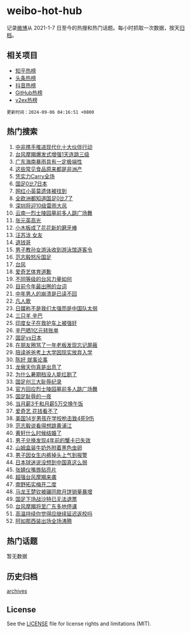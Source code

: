 # weibo-hot-hub

记录[微博](https://www.weibo.com)从 2021-1-7 日至今的热搜和热门话题。每小时抓取一次数据，按天[归档](archives)。

## 相关项目

- [知乎热榜](https://github.com/lonnyzhang423/zhihu-hot-hub)
- [头条热榜](https://github.com/lonnyzhang423/toutiao-hot-hub)
- [抖音热榜](https://github.com/lonnyzhang423/douyin-hot-hub)
- [GitHub热榜](https://github.com/lonnyzhang423/github-hot-hub)
- [v2ex热榜](https://github.com/lonnyzhang423/v2ex-hot-hub)


`更新时间：2024-09-06 04:16:51 +0800`

## 热门搜索

1. [中非携手推进现代化十大伙伴行动](https://m.weibo.cn/search?containerid=100103type%3D1%26t%3D10%26q%3D%23%E4%B8%AD%E9%9D%9E%E6%90%BA%E6%89%8B%E6%8E%A8%E8%BF%9B%E7%8E%B0%E4%BB%A3%E5%8C%96%E5%8D%81%E5%A4%A7%E4%BC%99%E4%BC%B4%E8%A1%8C%E5%8A%A8%23&stream_entry_id=51&isnewpage=1&extparam=seat%3D1%26stream_entry_id%3D51%26c_type%3D51%26pos%3D0%26cate%3D10103%26dgr%3D0%26q%3D%2523%25E4%25B8%25AD%25E9%259D%259E%25E6%2590%25BA%25E6%2589%258B%25E6%258E%25A8%25E8%25BF%259B%25E7%258E%25B0%25E4%25BB%25A3%25E5%258C%2596%25E5%258D%2581%25E5%25A4%25A7%25E4%25BC%2599%25E4%25BC%25B4%25E8%25A1%258C%25E5%258A%25A8%2523%26filter_type%3Drealtimehot%26display_time%3D1725567410%26pre_seqid%3D17255674108790054926)
1. [台风摩羯爆发式增强1天连跳三级](https://m.weibo.cn/search?containerid=100103type%3D1%26t%3D10%26q%3D%23%E5%8F%B0%E9%A3%8E%E6%91%A9%E7%BE%AF%E7%88%86%E5%8F%91%E5%BC%8F%E5%A2%9E%E5%BC%BA1%E5%A4%A9%E8%BF%9E%E8%B7%B3%E4%B8%89%E7%BA%A7%23&stream_entry_id=31&isnewpage=1&extparam=seat%3D1%26band_rank%3D1%26q%3D%2523%25E5%258F%25B0%25E9%25A3%258E%25E6%2591%25A9%25E7%25BE%25AF%25E7%2588%2586%25E5%258F%2591%25E5%25BC%258F%25E5%25A2%259E%25E5%25BC%25BA1%25E5%25A4%25A9%25E8%25BF%259E%25E8%25B7%25B3%25E4%25B8%2589%25E7%25BA%25A7%2523%26dgr%3D0%26filter_type%3Drealtimehot%26c_type%3D31%26pos%3D0%26flag%3D0%26lcate%3D5001%26stream_entry_id%3D31%26cate%3D5001%26realpos%3D1%26display_time%3D1725567410%26pre_seqid%3D17255674108790054926)
1. [广东海南暴雨具有一定极端性](https://m.weibo.cn/search?containerid=100103type%3D1%26t%3D10%26q%3D%23%E5%B9%BF%E4%B8%9C%E6%B5%B7%E5%8D%97%E6%9A%B4%E9%9B%A8%E5%85%B7%E6%9C%89%E4%B8%80%E5%AE%9A%E6%9E%81%E7%AB%AF%E6%80%A7%23&stream_entry_id=31&isnewpage=1&extparam=seat%3D1%26band_rank%3D2%26q%3D%2523%25E5%25B9%25BF%25E4%25B8%259C%25E6%25B5%25B7%25E5%258D%2597%25E6%259A%25B4%25E9%259B%25A8%25E5%2585%25B7%25E6%259C%2589%25E4%25B8%2580%25E5%25AE%259A%25E6%259E%2581%25E7%25AB%25AF%25E6%2580%25A7%2523%26dgr%3D0%26filter_type%3Drealtimehot%26c_type%3D31%26pos%3D1%26flag%3D0%26lcate%3D5001%26stream_entry_id%3D31%26cate%3D5001%26realpos%3D2%26display_time%3D1725567410%26pre_seqid%3D17255674108790054926)
1. [这些常见食品原来都是非洲产](https://m.weibo.cn/search?containerid=100103type%3D1%26t%3D10%26q%3D%23%E8%BF%99%E4%BA%9B%E5%B8%B8%E8%A7%81%E9%A3%9F%E5%93%81%E5%8E%9F%E6%9D%A5%E9%83%BD%E6%98%AF%E9%9D%9E%E6%B4%B2%E4%BA%A7%23&stream_entry_id=31&isnewpage=1&extparam=seat%3D1%26band_rank%3D3%26q%3D%2523%25E8%25BF%2599%25E4%25BA%259B%25E5%25B8%25B8%25E8%25A7%2581%25E9%25A3%259F%25E5%2593%2581%25E5%258E%259F%25E6%259D%25A5%25E9%2583%25BD%25E6%2598%25AF%25E9%259D%259E%25E6%25B4%25B2%25E4%25BA%25A7%2523%26dgr%3D0%26filter_type%3Drealtimehot%26c_type%3D31%26pos%3D2%26flag%3D0%26lcate%3D5001%26stream_entry_id%3D31%26cate%3D5001%26realpos%3D3%26display_time%3D1725567410%26pre_seqid%3D17255674108790054926)
1. [凭实力Carry全场](https://m.weibo.cn/search?containerid=100103type%3D1%26t%3D10%26q%3D%23%E5%87%AD%E5%AE%9E%E5%8A%9BCarry%E5%85%A8%E5%9C%BA%23&stream_entry_id=31&isnewpage=1&extparam=seat%3D1%26band_rank%3D4%26q%3D%2523%25E5%2587%25AD%25E5%25AE%259E%25E5%258A%259BCarry%25E5%2585%25A8%25E5%259C%25BA%2523%26is_ad_pos%3D1%26adid%3D253188%26filter_type%3Drealtimehot%26c_type%3D31%26pos%3D3%26stream_entry_id%3D31%26topic_ad%3D1%26lcate%3D5001%26cate%3D5001%26dgr%3D0%26display_time%3D1725567410%26pre_seqid%3D17255674108790054926)
1. [国足0比7日本](https://m.weibo.cn/search?containerid=100103type%3D1%26t%3D10%26q%3D%23%E5%9B%BD%E8%B6%B30%E6%AF%947%E6%97%A5%E6%9C%AC%23&stream_entry_id=31&isnewpage=1&extparam=seat%3D1%26band_rank%3D4%26q%3D%2523%25E5%259B%25BD%25E8%25B6%25B30%25E6%25AF%25947%25E6%2597%25A5%25E6%259C%25AC%2523%26dgr%3D0%26filter_type%3Drealtimehot%26c_type%3D31%26pos%3D4%26flag%3D16%26lcate%3D5001%26stream_entry_id%3D31%26cate%3D5001%26realpos%3D4%26display_time%3D1725567410%26pre_seqid%3D17255674108790054926)
1. [网红小英莫遗体被找到](https://m.weibo.cn/search?containerid=100103type%3D1%26t%3D10%26q%3D%23%E7%BD%91%E7%BA%A2%E5%B0%8F%E8%8B%B1%E8%8E%AB%E9%81%97%E4%BD%93%E8%A2%AB%E6%89%BE%E5%88%B0%23&stream_entry_id=31&isnewpage=1&extparam=seat%3D1%26band_rank%3D5%26q%3D%2523%25E7%25BD%2591%25E7%25BA%25A2%25E5%25B0%258F%25E8%258B%25B1%25E8%258E%25AB%25E9%2581%2597%25E4%25BD%2593%25E8%25A2%25AB%25E6%2589%25BE%25E5%2588%25B0%2523%26dgr%3D0%26filter_type%3Drealtimehot%26c_type%3D31%26pos%3D5%26flag%3D2%26lcate%3D5001%26stream_entry_id%3D31%26cate%3D5001%26realpos%3D5%26display_time%3D1725567410%26pre_seqid%3D17255674108790054926)
1. [全欧洲都知道国足0比7了](https://m.weibo.cn/search?containerid=100103type%3D1%26t%3D10%26q%3D%23%E5%85%A8%E6%AC%A7%E6%B4%B2%E9%83%BD%E7%9F%A5%E9%81%93%E5%9B%BD%E8%B6%B30%E6%AF%947%E4%BA%86%23&stream_entry_id=31&isnewpage=1&extparam=seat%3D1%26band_rank%3D6%26q%3D%2523%25E5%2585%25A8%25E6%25AC%25A7%25E6%25B4%25B2%25E9%2583%25BD%25E7%259F%25A5%25E9%2581%2593%25E5%259B%25BD%25E8%25B6%25B30%25E6%25AF%25947%25E4%25BA%2586%2523%26dgr%3D0%26filter_type%3Drealtimehot%26c_type%3D31%26pos%3D6%26flag%3D2%26lcate%3D5001%26stream_entry_id%3D31%26cate%3D5001%26realpos%3D6%26display_time%3D1725567410%26pre_seqid%3D17255674108790054926)
1. [深圳将迎10级雷雨大风](https://m.weibo.cn/search?containerid=100103type%3D1%26t%3D10%26q%3D%23%E6%B7%B1%E5%9C%B3%E5%B0%86%E8%BF%8E10%E7%BA%A7%E9%9B%B7%E9%9B%A8%E5%A4%A7%E9%A3%8E%23&stream_entry_id=31&isnewpage=1&extparam=seat%3D1%26band_rank%3D7%26q%3D%2523%25E6%25B7%25B1%25E5%259C%25B3%25E5%25B0%2586%25E8%25BF%258E10%25E7%25BA%25A7%25E9%259B%25B7%25E9%259B%25A8%25E5%25A4%25A7%25E9%25A3%258E%2523%26dgr%3D0%26filter_type%3Drealtimehot%26c_type%3D31%26pos%3D7%26flag%3D0%26lcate%3D5001%26stream_entry_id%3D31%26cate%3D5001%26realpos%3D7%26display_time%3D1725567410%26pre_seqid%3D17255674108790054926)
1. [云南一烈士陵园墓前多人跳广场舞](https://m.weibo.cn/search?containerid=100103type%3D1%26t%3D10%26q%3D%23%E4%BA%91%E5%8D%97%E4%B8%80%E7%83%88%E5%A3%AB%E9%99%B5%E5%9B%AD%E5%A2%93%E5%89%8D%E5%A4%9A%E4%BA%BA%E8%B7%B3%E5%B9%BF%E5%9C%BA%E8%88%9E%23&stream_entry_id=31&isnewpage=1&extparam=seat%3D1%26band_rank%3D8%26q%3D%2523%25E4%25BA%2591%25E5%258D%2597%25E4%25B8%2580%25E7%2583%2588%25E5%25A3%25AB%25E9%2599%25B5%25E5%259B%25AD%25E5%25A2%2593%25E5%2589%258D%25E5%25A4%259A%25E4%25BA%25BA%25E8%25B7%25B3%25E5%25B9%25BF%25E5%259C%25BA%25E8%2588%259E%2523%26dgr%3D0%26filter_type%3Drealtimehot%26c_type%3D31%26pos%3D8%26flag%3D0%26lcate%3D5001%26stream_entry_id%3D31%26cate%3D5001%26realpos%3D8%26display_time%3D1725567410%26pre_seqid%3D17255674108790054926)
1. [张元英高光](https://m.weibo.cn/search?containerid=100103type%3D1%26t%3D10%26q%3D%23%E5%BC%A0%E5%85%83%E8%8B%B1%E9%AB%98%E5%85%89%23&stream_entry_id=31&isnewpage=1&extparam=seat%3D1%26band_rank%3D9%26q%3D%2523%25E5%25BC%25A0%25E5%2585%2583%25E8%258B%25B1%25E9%25AB%2598%25E5%2585%2589%2523%26dgr%3D0%26filter_type%3Drealtimehot%26c_type%3D31%26pos%3D9%26flag%3D0%26lcate%3D5001%26stream_entry_id%3D31%26cate%3D5001%26realpos%3D9%26display_time%3D1725567410%26pre_seqid%3D17255674108790054926)
1. [小木板成了花花新的磨牙棒](https://m.weibo.cn/search?containerid=100103type%3D1%26t%3D10%26q%3D%23%E5%B0%8F%E6%9C%A8%E6%9D%BF%E6%88%90%E4%BA%86%E8%8A%B1%E8%8A%B1%E6%96%B0%E7%9A%84%E7%A3%A8%E7%89%99%E6%A3%92%23&stream_entry_id=31&isnewpage=1&extparam=seat%3D1%26band_rank%3D10%26q%3D%2523%25E5%25B0%258F%25E6%259C%25A8%25E6%259D%25BF%25E6%2588%2590%25E4%25BA%2586%25E8%258A%25B1%25E8%258A%25B1%25E6%2596%25B0%25E7%259A%2584%25E7%25A3%25A8%25E7%2589%2599%25E6%25A3%2592%2523%26dgr%3D0%26filter_type%3Drealtimehot%26c_type%3D31%26pos%3D10%26flag%3D32768%26lcate%3D5001%26stream_entry_id%3D31%26cate%3D5001%26realpos%3D10%26display_time%3D1725567410%26pre_seqid%3D17255674108790054926)
1. [汪苏泷 女友](https://m.weibo.cn/search?containerid=100103type%3D1%26t%3D10%26q%3D%E6%B1%AA%E8%8B%8F%E6%B3%B7+%E5%A5%B3%E5%8F%8B&stream_entry_id=31&isnewpage=1&extparam=seat%3D1%26band_rank%3D11%26q%3D%25E6%25B1%25AA%25E8%258B%258F%25E6%25B3%25B7%2520%25E5%25A5%25B3%25E5%258F%258B%26dgr%3D0%26filter_type%3Drealtimehot%26c_type%3D31%26pos%3D11%26flag%3D2%26lcate%3D5001%26stream_entry_id%3D31%26cate%3D5001%26realpos%3D11%26display_time%3D1725567410%26pre_seqid%3D17255674108790054926)
1. [退钱哥](https://m.weibo.cn/search?containerid=100103type%3D1%26t%3D10%26q%3D%E9%80%80%E9%92%B1%E5%93%A5&stream_entry_id=31&isnewpage=1&extparam=seat%3D1%26band_rank%3D12%26q%3D%25E9%2580%2580%25E9%2592%25B1%25E5%2593%25A5%26dgr%3D0%26filter_type%3Drealtimehot%26c_type%3D31%26pos%3D12%26flag%3D2%26lcate%3D5001%26stream_entry_id%3D31%26cate%3D5001%26realpos%3D12%26display_time%3D1725567410%26pre_seqid%3D17255674108790054926)
1. [男子教孙女游泳收到游泳馆逐客令](https://m.weibo.cn/search?containerid=100103type%3D1%26t%3D10%26q%3D%23%E7%94%B7%E5%AD%90%E6%95%99%E5%AD%99%E5%A5%B3%E6%B8%B8%E6%B3%B3%E6%94%B6%E5%88%B0%E6%B8%B8%E6%B3%B3%E9%A6%86%E9%80%90%E5%AE%A2%E4%BB%A4%23&stream_entry_id=31&isnewpage=1&extparam=seat%3D1%26band_rank%3D13%26q%3D%2523%25E7%2594%25B7%25E5%25AD%2590%25E6%2595%2599%25E5%25AD%2599%25E5%25A5%25B3%25E6%25B8%25B8%25E6%25B3%25B3%25E6%2594%25B6%25E5%2588%25B0%25E6%25B8%25B8%25E6%25B3%25B3%25E9%25A6%2586%25E9%2580%2590%25E5%25AE%25A2%25E4%25BB%25A4%2523%26dgr%3D0%26filter_type%3Drealtimehot%26c_type%3D31%26pos%3D13%26flag%3D0%26lcate%3D5001%26stream_entry_id%3D31%26cate%3D5001%26realpos%3D13%26display_time%3D1725567410%26pre_seqid%3D17255674108790054926)
1. [范志毅怒斥国足](https://m.weibo.cn/search?containerid=100103type%3D1%26t%3D10%26q%3D%23%E8%8C%83%E5%BF%97%E6%AF%85%E6%80%92%E6%96%A5%E5%9B%BD%E8%B6%B3%23&stream_entry_id=31&isnewpage=1&extparam=seat%3D1%26band_rank%3D14%26q%3D%2523%25E8%258C%2583%25E5%25BF%2597%25E6%25AF%2585%25E6%2580%2592%25E6%2596%25A5%25E5%259B%25BD%25E8%25B6%25B3%2523%26dgr%3D0%26filter_type%3Drealtimehot%26c_type%3D31%26pos%3D14%26flag%3D2%26lcate%3D5001%26stream_entry_id%3D31%26cate%3D5001%26realpos%3D14%26display_time%3D1725567410%26pre_seqid%3D17255674108790054926)
1. [台风](https://m.weibo.cn/search?containerid=100103type%3D1%26t%3D10%26q%3D%E5%8F%B0%E9%A3%8E&stream_entry_id=31&isnewpage=1&extparam=seat%3D1%26band_rank%3D15%26q%3D%25E5%258F%25B0%25E9%25A3%258E%26dgr%3D0%26filter_type%3Drealtimehot%26c_type%3D31%26pos%3D15%26flag%3D0%26lcate%3D5001%26stream_entry_id%3D31%26cate%3D5001%26realpos%3D15%26display_time%3D1725567410%26pre_seqid%3D17255674108790054926)
1. [爱奇艺体育道歉](https://m.weibo.cn/search?containerid=100103type%3D1%26t%3D10%26q%3D%23%E7%88%B1%E5%A5%87%E8%89%BA%E4%BD%93%E8%82%B2%E9%81%93%E6%AD%89%23&stream_entry_id=31&isnewpage=1&extparam=seat%3D1%26band_rank%3D16%26q%3D%2523%25E7%2588%25B1%25E5%25A5%2587%25E8%2589%25BA%25E4%25BD%2593%25E8%2582%25B2%25E9%2581%2593%25E6%25AD%2589%2523%26dgr%3D0%26filter_type%3Drealtimehot%26c_type%3D31%26pos%3D16%26flag%3D2%26lcate%3D5001%26stream_entry_id%3D31%26cate%3D5001%26realpos%3D16%26display_time%3D1725567410%26pre_seqid%3D17255674108790054926)
1. [不同等级的台风力量如何](https://m.weibo.cn/search?containerid=100103type%3D1%26t%3D10%26q%3D%23%E4%B8%8D%E5%90%8C%E7%AD%89%E7%BA%A7%E7%9A%84%E5%8F%B0%E9%A3%8E%E5%8A%9B%E9%87%8F%E5%A6%82%E4%BD%95%23&stream_entry_id=31&isnewpage=1&extparam=seat%3D1%26band_rank%3D17%26q%3D%2523%25E4%25B8%258D%25E5%2590%258C%25E7%25AD%2589%25E7%25BA%25A7%25E7%259A%2584%25E5%258F%25B0%25E9%25A3%258E%25E5%258A%259B%25E9%2587%258F%25E5%25A6%2582%25E4%25BD%2595%2523%26dgr%3D0%26filter_type%3Drealtimehot%26c_type%3D31%26pos%3D17%26flag%3D0%26lcate%3D5001%26stream_entry_id%3D31%26cate%3D5001%26realpos%3D17%26display_time%3D1725567410%26pre_seqid%3D17255674108790054926)
1. [目前今年最出圈的台词](https://m.weibo.cn/search?containerid=100103type%3D1%26t%3D10%26q%3D%E7%9B%AE%E5%89%8D%E4%BB%8A%E5%B9%B4%E6%9C%80%E5%87%BA%E5%9C%88%E7%9A%84%E5%8F%B0%E8%AF%8D&stream_entry_id=31&isnewpage=1&extparam=seat%3D1%26band_rank%3D18%26q%3D%25E7%259B%25AE%25E5%2589%258D%25E4%25BB%258A%25E5%25B9%25B4%25E6%259C%2580%25E5%2587%25BA%25E5%259C%2588%25E7%259A%2584%25E5%258F%25B0%25E8%25AF%258D%26dgr%3D0%26filter_type%3Drealtimehot%26c_type%3D31%26pos%3D18%26flag%3D0%26lcate%3D5001%26stream_entry_id%3D31%26cate%3D5001%26realpos%3D18%26display_time%3D1725567410%26pre_seqid%3D17255674108790054926)
1. [中年男人的崩溃是已读不回](https://m.weibo.cn/search?containerid=100103type%3D1%26t%3D10%26q%3D%E4%B8%AD%E5%B9%B4%E7%94%B7%E4%BA%BA%E7%9A%84%E5%B4%A9%E6%BA%83%E6%98%AF%E5%B7%B2%E8%AF%BB%E4%B8%8D%E5%9B%9E&stream_entry_id=31&isnewpage=1&extparam=seat%3D1%26band_rank%3D19%26q%3D%25E4%25B8%25AD%25E5%25B9%25B4%25E7%2594%25B7%25E4%25BA%25BA%25E7%259A%2584%25E5%25B4%25A9%25E6%25BA%2583%25E6%2598%25AF%25E5%25B7%25B2%25E8%25AF%25BB%25E4%25B8%258D%25E5%259B%259E%26dgr%3D0%26filter_type%3Drealtimehot%26c_type%3D31%26pos%3D19%26flag%3D0%26lcate%3D5001%26stream_entry_id%3D31%26cate%3D5001%26realpos%3D19%26display_time%3D1725567410%26pre_seqid%3D17255674108790054926)
1. [凡人歌](https://m.weibo.cn/search?containerid=100103type%3D1%26t%3D10%26q%3D%E5%87%A1%E4%BA%BA%E6%AD%8C&stream_entry_id=31&isnewpage=1&extparam=seat%3D1%26band_rank%3D20%26q%3D%25E5%2587%25A1%25E4%25BA%25BA%25E6%25AD%258C%26dgr%3D0%26filter_type%3Drealtimehot%26c_type%3D31%26pos%3D20%26flag%3D0%26lcate%3D5001%26stream_entry_id%3D31%26cate%3D5001%26realpos%3D20%26display_time%3D1725567410%26pre_seqid%3D17255674108790054926)
1. [日媒称不是我们太强而是中国队太弱](https://m.weibo.cn/search?containerid=100103type%3D1%26t%3D10%26q%3D%23%E6%97%A5%E5%AA%92%E7%A7%B0%E4%B8%8D%E6%98%AF%E6%88%91%E4%BB%AC%E5%A4%AA%E5%BC%BA%E8%80%8C%E6%98%AF%E4%B8%AD%E5%9B%BD%E9%98%9F%E5%A4%AA%E5%BC%B1%23&stream_entry_id=31&isnewpage=1&extparam=seat%3D1%26band_rank%3D21%26q%3D%2523%25E6%2597%25A5%25E5%25AA%2592%25E7%25A7%25B0%25E4%25B8%258D%25E6%2598%25AF%25E6%2588%2591%25E4%25BB%25AC%25E5%25A4%25AA%25E5%25BC%25BA%25E8%2580%258C%25E6%2598%25AF%25E4%25B8%25AD%25E5%259B%25BD%25E9%2598%259F%25E5%25A4%25AA%25E5%25BC%25B1%2523%26dgr%3D0%26filter_type%3Drealtimehot%26c_type%3D31%26pos%3D21%26flag%3D2%26lcate%3D5001%26stream_entry_id%3D31%26cate%3D5001%26realpos%3D21%26display_time%3D1725567410%26pre_seqid%3D17255674108790054926)
1. [三只羊 辛巴](https://m.weibo.cn/search?containerid=100103type%3D1%26t%3D10%26q%3D%E4%B8%89%E5%8F%AA%E7%BE%8A+%E8%BE%9B%E5%B7%B4&stream_entry_id=31&isnewpage=1&extparam=seat%3D1%26band_rank%3D22%26q%3D%25E4%25B8%2589%25E5%258F%25AA%25E7%25BE%258A%2520%25E8%25BE%259B%25E5%25B7%25B4%26dgr%3D0%26filter_type%3Drealtimehot%26c_type%3D31%26pos%3D22%26flag%3D2%26lcate%3D5001%26stream_entry_id%3D31%26cate%3D5001%26realpos%3D22%26display_time%3D1725567410%26pre_seqid%3D17255674108790054926)
1. [印度女子在救护车上被强奸](https://m.weibo.cn/search?containerid=100103type%3D1%26t%3D10%26q%3D%23%E5%8D%B0%E5%BA%A6%E5%A5%B3%E5%AD%90%E5%9C%A8%E6%95%91%E6%8A%A4%E8%BD%A6%E4%B8%8A%E8%A2%AB%E5%BC%BA%E5%A5%B8%23&stream_entry_id=31&isnewpage=1&extparam=seat%3D1%26band_rank%3D23%26q%3D%2523%25E5%258D%25B0%25E5%25BA%25A6%25E5%25A5%25B3%25E5%25AD%2590%25E5%259C%25A8%25E6%2595%2591%25E6%258A%25A4%25E8%25BD%25A6%25E4%25B8%258A%25E8%25A2%25AB%25E5%25BC%25BA%25E5%25A5%25B8%2523%26dgr%3D0%26filter_type%3Drealtimehot%26c_type%3D31%26pos%3D23%26flag%3D0%26lcate%3D5001%26stream_entry_id%3D31%26cate%3D5001%26realpos%3D23%26display_time%3D1725567410%26pre_seqid%3D17255674108790054926)
1. [辛巴晒1亿元转账单](https://m.weibo.cn/search?containerid=100103type%3D1%26t%3D10%26q%3D%23%E8%BE%9B%E5%B7%B4%E6%99%921%E4%BA%BF%E5%85%83%E8%BD%AC%E8%B4%A6%E5%8D%95%23&stream_entry_id=31&isnewpage=1&extparam=seat%3D1%26band_rank%3D24%26q%3D%2523%25E8%25BE%259B%25E5%25B7%25B4%25E6%2599%25921%25E4%25BA%25BF%25E5%2585%2583%25E8%25BD%25AC%25E8%25B4%25A6%25E5%258D%2595%2523%26dgr%3D0%26filter_type%3Drealtimehot%26c_type%3D31%26pos%3D24%26flag%3D2%26lcate%3D5001%26stream_entry_id%3D31%26cate%3D5001%26realpos%3D24%26display_time%3D1725567410%26pre_seqid%3D17255674108790054926)
1. [国足vs日本](https://m.weibo.cn/search?containerid=100103type%3D1%26t%3D10%26q%3D%23%E5%9B%BD%E8%B6%B3vs%E6%97%A5%E6%9C%AC%23&stream_entry_id=31&isnewpage=1&extparam=seat%3D1%26band_rank%3D25%26q%3D%2523%25E5%259B%25BD%25E8%25B6%25B3vs%25E6%2597%25A5%25E6%259C%25AC%2523%26dgr%3D0%26filter_type%3Drealtimehot%26c_type%3D31%26pos%3D25%26flag%3D0%26lcate%3D5001%26stream_entry_id%3D31%26cate%3D5001%26realpos%3D25%26display_time%3D1725567410%26pre_seqid%3D17255674108790054926)
1. [在朋友圈骂了一年老板发现忘记屏蔽](https://m.weibo.cn/search?containerid=100103type%3D1%26t%3D10%26q%3D%E5%9C%A8%E6%9C%8B%E5%8F%8B%E5%9C%88%E9%AA%82%E4%BA%86%E4%B8%80%E5%B9%B4%E8%80%81%E6%9D%BF%E5%8F%91%E7%8E%B0%E5%BF%98%E8%AE%B0%E5%B1%8F%E8%94%BD&stream_entry_id=31&isnewpage=1&extparam=seat%3D1%26band_rank%3D26%26q%3D%25E5%259C%25A8%25E6%259C%258B%25E5%258F%258B%25E5%259C%2588%25E9%25AA%2582%25E4%25BA%2586%25E4%25B8%2580%25E5%25B9%25B4%25E8%2580%2581%25E6%259D%25BF%25E5%258F%2591%25E7%258E%25B0%25E5%25BF%2598%25E8%25AE%25B0%25E5%25B1%258F%25E8%2594%25BD%26dgr%3D0%26filter_type%3Drealtimehot%26c_type%3D31%26pos%3D26%26flag%3D0%26lcate%3D5001%26stream_entry_id%3D31%26cate%3D5001%26realpos%3D26%26display_time%3D1725567410%26pre_seqid%3D17255674108790054926)
1. [陪读爸爸考上大学因现实放弃入学](https://m.weibo.cn/search?containerid=100103type%3D1%26t%3D10%26q%3D%23%E9%99%AA%E8%AF%BB%E7%88%B8%E7%88%B8%E8%80%83%E4%B8%8A%E5%A4%A7%E5%AD%A6%E5%9B%A0%E7%8E%B0%E5%AE%9E%E6%94%BE%E5%BC%83%E5%85%A5%E5%AD%A6%23&stream_entry_id=31&isnewpage=1&extparam=seat%3D1%26band_rank%3D27%26q%3D%2523%25E9%2599%25AA%25E8%25AF%25BB%25E7%2588%25B8%25E7%2588%25B8%25E8%2580%2583%25E4%25B8%258A%25E5%25A4%25A7%25E5%25AD%25A6%25E5%259B%25A0%25E7%258E%25B0%25E5%25AE%259E%25E6%2594%25BE%25E5%25BC%2583%25E5%2585%25A5%25E5%25AD%25A6%2523%26dgr%3D0%26filter_type%3Drealtimehot%26c_type%3D31%26pos%3D27%26flag%3D32768%26lcate%3D5001%26stream_entry_id%3D31%26cate%3D5001%26realpos%3D27%26display_time%3D1725567410%26pre_seqid%3D17255674108790054926)
1. [陈好 就事论事](https://m.weibo.cn/search?containerid=100103type%3D1%26t%3D10%26q%3D%E9%99%88%E5%A5%BD+%E5%B0%B1%E4%BA%8B%E8%AE%BA%E4%BA%8B&stream_entry_id=31&isnewpage=1&extparam=seat%3D1%26band_rank%3D28%26q%3D%25E9%2599%2588%25E5%25A5%25BD%2520%25E5%25B0%25B1%25E4%25BA%258B%25E8%25AE%25BA%25E4%25BA%258B%26dgr%3D0%26filter_type%3Drealtimehot%26c_type%3D31%26pos%3D28%26flag%3D0%26lcate%3D5001%26stream_entry_id%3D31%26cate%3D5001%26realpos%3D28%26display_time%3D1725567410%26pre_seqid%3D17255674108790054926)
1. [龙傲天你真是出息了](https://m.weibo.cn/search?containerid=100103type%3D1%26t%3D10%26q%3D%E9%BE%99%E5%82%B2%E5%A4%A9%E4%BD%A0%E7%9C%9F%E6%98%AF%E5%87%BA%E6%81%AF%E4%BA%86&stream_entry_id=31&isnewpage=1&extparam=seat%3D1%26band_rank%3D29%26q%3D%25E9%25BE%2599%25E5%2582%25B2%25E5%25A4%25A9%25E4%25BD%25A0%25E7%259C%259F%25E6%2598%25AF%25E5%2587%25BA%25E6%2581%25AF%25E4%25BA%2586%26dgr%3D0%26filter_type%3Drealtimehot%26c_type%3D31%26pos%3D29%26flag%3D0%26lcate%3D5001%26stream_entry_id%3D31%26cate%3D5001%26realpos%3D29%26display_time%3D1725567410%26pre_seqid%3D17255674108790054926)
1. [为什么暑期档没人能扛剧了](https://m.weibo.cn/search?containerid=100103type%3D1%26t%3D10%26q%3D%23%E4%B8%BA%E4%BB%80%E4%B9%88%E6%9A%91%E6%9C%9F%E6%A1%A3%E6%B2%A1%E4%BA%BA%E8%83%BD%E6%89%9B%E5%89%A7%E4%BA%86%23&stream_entry_id=31&isnewpage=1&extparam=seat%3D1%26band_rank%3D30%26q%3D%2523%25E4%25B8%25BA%25E4%25BB%2580%25E4%25B9%2588%25E6%259A%2591%25E6%259C%259F%25E6%25A1%25A3%25E6%25B2%25A1%25E4%25BA%25BA%25E8%2583%25BD%25E6%2589%259B%25E5%2589%25A7%25E4%25BA%2586%2523%26dgr%3D0%26filter_type%3Drealtimehot%26c_type%3D31%26pos%3D30%26flag%3D0%26lcate%3D5001%26stream_entry_id%3D31%26cate%3D5001%26realpos%3D30%26display_time%3D1725567410%26pre_seqid%3D17255674108790054926)
1. [国足创三大耻辱纪录](https://m.weibo.cn/search?containerid=100103type%3D1%26t%3D10%26q%3D%23%E5%9B%BD%E8%B6%B3%E5%88%9B%E4%B8%89%E5%A4%A7%E8%80%BB%E8%BE%B1%E7%BA%AA%E5%BD%95%23&stream_entry_id=31&isnewpage=1&extparam=seat%3D1%26band_rank%3D31%26q%3D%2523%25E5%259B%25BD%25E8%25B6%25B3%25E5%2588%259B%25E4%25B8%2589%25E5%25A4%25A7%25E8%2580%25BB%25E8%25BE%25B1%25E7%25BA%25AA%25E5%25BD%2595%2523%26dgr%3D0%26filter_type%3Drealtimehot%26c_type%3D31%26pos%3D31%26flag%3D0%26lcate%3D5001%26stream_entry_id%3D31%26cate%3D5001%26realpos%3D31%26display_time%3D1725567410%26pre_seqid%3D17255674108790054926)
1. [官方回应烈士陵园墓前多人跳广场舞](https://m.weibo.cn/search?containerid=100103type%3D1%26t%3D10%26q%3D%23%E5%AE%98%E6%96%B9%E5%9B%9E%E5%BA%94%E7%83%88%E5%A3%AB%E9%99%B5%E5%9B%AD%E5%A2%93%E5%89%8D%E5%A4%9A%E4%BA%BA%E8%B7%B3%E5%B9%BF%E5%9C%BA%E8%88%9E%23&stream_entry_id=31&isnewpage=1&extparam=seat%3D1%26band_rank%3D32%26q%3D%2523%25E5%25AE%2598%25E6%2596%25B9%25E5%259B%259E%25E5%25BA%2594%25E7%2583%2588%25E5%25A3%25AB%25E9%2599%25B5%25E5%259B%25AD%25E5%25A2%2593%25E5%2589%258D%25E5%25A4%259A%25E4%25BA%25BA%25E8%25B7%25B3%25E5%25B9%25BF%25E5%259C%25BA%25E8%2588%259E%2523%26dgr%3D0%26filter_type%3Drealtimehot%26c_type%3D31%26pos%3D32%26flag%3D0%26lcate%3D5001%26stream_entry_id%3D31%26cate%3D5001%26realpos%3D32%26display_time%3D1725567410%26pre_seqid%3D17255674108790054926)
1. [国足耻辱的一夜](https://m.weibo.cn/search?containerid=100103type%3D1%26t%3D10%26q%3D%23%E5%9B%BD%E8%B6%B3%E8%80%BB%E8%BE%B1%E7%9A%84%E4%B8%80%E5%A4%9C%23&stream_entry_id=31&isnewpage=1&extparam=seat%3D1%26band_rank%3D33%26q%3D%2523%25E5%259B%25BD%25E8%25B6%25B3%25E8%2580%25BB%25E8%25BE%25B1%25E7%259A%2584%25E4%25B8%2580%25E5%25A4%259C%2523%26dgr%3D0%26filter_type%3Drealtimehot%26c_type%3D31%26pos%3D33%26flag%3D0%26lcate%3D5001%26stream_entry_id%3D31%26cate%3D5001%26realpos%3D33%26display_time%3D1725567410%26pre_seqid%3D17255674108790054926)
1. [当月薪3千和月薪5万交换午饭](https://m.weibo.cn/search?containerid=100103type%3D1%26t%3D10%26q%3D%E5%BD%93%E6%9C%88%E8%96%AA3%E5%8D%83%E5%92%8C%E6%9C%88%E8%96%AA5%E4%B8%87%E4%BA%A4%E6%8D%A2%E5%8D%88%E9%A5%AD&stream_entry_id=31&isnewpage=1&extparam=seat%3D1%26band_rank%3D34%26q%3D%25E5%25BD%2593%25E6%259C%2588%25E8%2596%25AA3%25E5%258D%2583%25E5%2592%258C%25E6%259C%2588%25E8%2596%25AA5%25E4%25B8%2587%25E4%25BA%25A4%25E6%258D%25A2%25E5%258D%2588%25E9%25A5%25AD%26dgr%3D0%26filter_type%3Drealtimehot%26c_type%3D31%26pos%3D34%26flag%3D0%26lcate%3D5001%26stream_entry_id%3D31%26cate%3D5001%26realpos%3D34%26display_time%3D1725567410%26pre_seqid%3D17255674108790054926)
1. [爱奇艺 花钱看不了](https://m.weibo.cn/search?containerid=100103type%3D1%26t%3D10%26q%3D%E7%88%B1%E5%A5%87%E8%89%BA+%E8%8A%B1%E9%92%B1%E7%9C%8B%E4%B8%8D%E4%BA%86&stream_entry_id=31&isnewpage=1&extparam=seat%3D1%26band_rank%3D35%26q%3D%25E7%2588%25B1%25E5%25A5%2587%25E8%2589%25BA%2520%25E8%258A%25B1%25E9%2592%25B1%25E7%259C%258B%25E4%25B8%258D%25E4%25BA%2586%26dgr%3D0%26filter_type%3Drealtimehot%26c_type%3D31%26pos%3D35%26flag%3D0%26lcate%3D5001%26stream_entry_id%3D31%26cate%3D5001%26realpos%3D35%26display_time%3D1725567410%26pre_seqid%3D17255674108790054926)
1. [美国14岁男孩在学校枪击致4死9伤](https://m.weibo.cn/search?containerid=100103type%3D1%26t%3D10%26q%3D%23%E7%BE%8E%E5%9B%BD14%E5%B2%81%E7%94%B7%E5%AD%A9%E5%9C%A8%E5%AD%A6%E6%A0%A1%E6%9E%AA%E5%87%BB%E8%87%B44%E6%AD%BB9%E4%BC%A4%23&stream_entry_id=31&isnewpage=1&extparam=seat%3D1%26band_rank%3D36%26q%3D%2523%25E7%25BE%258E%25E5%259B%25BD14%25E5%25B2%2581%25E7%2594%25B7%25E5%25AD%25A9%25E5%259C%25A8%25E5%25AD%25A6%25E6%25A0%25A1%25E6%259E%25AA%25E5%2587%25BB%25E8%2587%25B44%25E6%25AD%25BB9%25E4%25BC%25A4%2523%26dgr%3D0%26filter_type%3Drealtimehot%26c_type%3D31%26pos%3D36%26flag%3D0%26lcate%3D5001%26stream_entry_id%3D31%26cate%3D5001%26realpos%3D36%26display_time%3D1725567410%26pre_seqid%3D17255674108790054926)
1. [范志毅说看得想跳黄浦江](https://m.weibo.cn/search?containerid=100103type%3D1%26t%3D10%26q%3D%23%E8%8C%83%E5%BF%97%E6%AF%85%E8%AF%B4%E7%9C%8B%E5%BE%97%E6%83%B3%E8%B7%B3%E9%BB%84%E6%B5%A6%E6%B1%9F%23&stream_entry_id=31&isnewpage=1&extparam=seat%3D1%26band_rank%3D37%26q%3D%2523%25E8%258C%2583%25E5%25BF%2597%25E6%25AF%2585%25E8%25AF%25B4%25E7%259C%258B%25E5%25BE%2597%25E6%2583%25B3%25E8%25B7%25B3%25E9%25BB%2584%25E6%25B5%25A6%25E6%25B1%259F%2523%26dgr%3D0%26filter_type%3Drealtimehot%26c_type%3D31%26pos%3D37%26flag%3D0%26lcate%3D5001%26stream_entry_id%3D31%26cate%3D5001%26realpos%3D37%26display_time%3D1725567410%26pre_seqid%3D17255674108790054926)
1. [黄轩什么时候结婚了](https://m.weibo.cn/search?containerid=100103type%3D1%26t%3D10%26q%3D%E9%BB%84%E8%BD%A9%E4%BB%80%E4%B9%88%E6%97%B6%E5%80%99%E7%BB%93%E5%A9%9A%E4%BA%86&stream_entry_id=31&isnewpage=1&extparam=seat%3D1%26band_rank%3D38%26q%3D%25E9%25BB%2584%25E8%25BD%25A9%25E4%25BB%2580%25E4%25B9%2588%25E6%2597%25B6%25E5%2580%2599%25E7%25BB%2593%25E5%25A9%259A%25E4%25BA%2586%26dgr%3D0%26filter_type%3Drealtimehot%26c_type%3D31%26pos%3D38%26flag%3D0%26lcate%3D5001%26stream_entry_id%3D31%26cate%3D5001%26realpos%3D38%26display_time%3D1725567410%26pre_seqid%3D17255674108790054926)
1. [男子兑换发现4年前的蟹卡已失效](https://m.weibo.cn/search?containerid=100103type%3D1%26t%3D10%26q%3D%23%E7%94%B7%E5%AD%90%E5%85%91%E6%8D%A2%E5%8F%91%E7%8E%B04%E5%B9%B4%E5%89%8D%E7%9A%84%E8%9F%B9%E5%8D%A1%E5%B7%B2%E5%A4%B1%E6%95%88%23&stream_entry_id=31&isnewpage=1&extparam=seat%3D1%26band_rank%3D39%26q%3D%2523%25E7%2594%25B7%25E5%25AD%2590%25E5%2585%2591%25E6%258D%25A2%25E5%258F%2591%25E7%258E%25B04%25E5%25B9%25B4%25E5%2589%258D%25E7%259A%2584%25E8%259F%25B9%25E5%258D%25A1%25E5%25B7%25B2%25E5%25A4%25B1%25E6%2595%2588%2523%26dgr%3D0%26filter_type%3Drealtimehot%26c_type%3D31%26pos%3D39%26flag%3D0%26lcate%3D5001%26stream_entry_id%3D31%26cate%3D5001%26realpos%3D39%26display_time%3D1725567410%26pre_seqid%3D17255674108790054926)
1. [山姆盒装牛奶外附着黑色虫卵](https://m.weibo.cn/search?containerid=100103type%3D1%26t%3D10%26q%3D%23%E5%B1%B1%E5%A7%86%E7%9B%92%E8%A3%85%E7%89%9B%E5%A5%B6%E5%A4%96%E9%99%84%E7%9D%80%E9%BB%91%E8%89%B2%E8%99%AB%E5%8D%B5%23&stream_entry_id=31&isnewpage=1&extparam=seat%3D1%26band_rank%3D40%26q%3D%2523%25E5%25B1%25B1%25E5%25A7%2586%25E7%259B%2592%25E8%25A3%2585%25E7%2589%259B%25E5%25A5%25B6%25E5%25A4%2596%25E9%2599%2584%25E7%259D%2580%25E9%25BB%2591%25E8%2589%25B2%25E8%2599%25AB%25E5%258D%25B5%2523%26dgr%3D0%26filter_type%3Drealtimehot%26c_type%3D31%26pos%3D40%26flag%3D0%26lcate%3D5001%26stream_entry_id%3D31%26cate%3D5001%26realpos%3D40%26display_time%3D1725567410%26pre_seqid%3D17255674108790054926)
1. [男子因女生内裤掉头上气到报警](https://m.weibo.cn/search?containerid=100103type%3D1%26t%3D10%26q%3D%23%E7%94%B7%E5%AD%90%E5%9B%A0%E5%A5%B3%E7%94%9F%E5%86%85%E8%A3%A4%E6%8E%89%E5%A4%B4%E4%B8%8A%E6%B0%94%E5%88%B0%E6%8A%A5%E8%AD%A6%23&stream_entry_id=31&isnewpage=1&extparam=seat%3D1%26band_rank%3D41%26q%3D%2523%25E7%2594%25B7%25E5%25AD%2590%25E5%259B%25A0%25E5%25A5%25B3%25E7%2594%259F%25E5%2586%2585%25E8%25A3%25A4%25E6%258E%2589%25E5%25A4%25B4%25E4%25B8%258A%25E6%25B0%2594%25E5%2588%25B0%25E6%258A%25A5%25E8%25AD%25A6%2523%26dgr%3D0%26filter_type%3Drealtimehot%26c_type%3D31%26pos%3D41%26flag%3D0%26lcate%3D5001%26stream_entry_id%3D31%26cate%3D5001%26realpos%3D41%26display_time%3D1725567410%26pre_seqid%3D17255674108790054926)
1. [日本球迷说没想到中国真这么弱](https://m.weibo.cn/search?containerid=100103type%3D1%26t%3D10%26q%3D%23%E6%97%A5%E6%9C%AC%E7%90%83%E8%BF%B7%E8%AF%B4%E6%B2%A1%E6%83%B3%E5%88%B0%E4%B8%AD%E5%9B%BD%E7%9C%9F%E8%BF%99%E4%B9%88%E5%BC%B1%23&stream_entry_id=31&isnewpage=1&extparam=seat%3D1%26band_rank%3D42%26q%3D%2523%25E6%2597%25A5%25E6%259C%25AC%25E7%2590%2583%25E8%25BF%25B7%25E8%25AF%25B4%25E6%25B2%25A1%25E6%2583%25B3%25E5%2588%25B0%25E4%25B8%25AD%25E5%259B%25BD%25E7%259C%259F%25E8%25BF%2599%25E4%25B9%2588%25E5%25BC%25B1%2523%26dgr%3D0%26filter_type%3Drealtimehot%26c_type%3D31%26pos%3D42%26flag%3D0%26lcate%3D5001%26stream_entry_id%3D31%26cate%3D5001%26realpos%3D42%26display_time%3D1725567410%26pre_seqid%3D17255674108790054926)
1. [张婧仪嘴唇贴亮片](https://m.weibo.cn/search?containerid=100103type%3D1%26t%3D10%26q%3D%23%E5%BC%A0%E5%A9%A7%E4%BB%AA%E5%98%B4%E5%94%87%E8%B4%B4%E4%BA%AE%E7%89%87%23&stream_entry_id=31&isnewpage=1&extparam=seat%3D1%26band_rank%3D43%26q%3D%2523%25E5%25BC%25A0%25E5%25A9%25A7%25E4%25BB%25AA%25E5%2598%25B4%25E5%2594%2587%25E8%25B4%25B4%25E4%25BA%25AE%25E7%2589%2587%2523%26dgr%3D0%26filter_type%3Drealtimehot%26c_type%3D31%26pos%3D43%26flag%3D0%26lcate%3D5001%26stream_entry_id%3D31%26cate%3D5001%26realpos%3D43%26display_time%3D1725567410%26pre_seqid%3D17255674108790054926)
1. [超强台风摩羯来袭](https://m.weibo.cn/search?containerid=100103type%3D1%26t%3D10%26q%3D%23%E8%B6%85%E5%BC%BA%E5%8F%B0%E9%A3%8E%E6%91%A9%E7%BE%AF%E6%9D%A5%E8%A2%AD%23&stream_entry_id=31&isnewpage=1&extparam=seat%3D1%26band_rank%3D44%26q%3D%2523%25E8%25B6%2585%25E5%25BC%25BA%25E5%258F%25B0%25E9%25A3%258E%25E6%2591%25A9%25E7%25BE%25AF%25E6%259D%25A5%25E8%25A2%25AD%2523%26dgr%3D0%26filter_type%3Drealtimehot%26c_type%3D31%26pos%3D44%26flag%3D1%26lcate%3D5001%26stream_entry_id%3D31%26cate%3D5001%26realpos%3D44%26display_time%3D1725567410%26pre_seqid%3D17255674108790054926)
1. [南野拓实梅开二度](https://m.weibo.cn/search?containerid=100103type%3D1%26t%3D10%26q%3D%23%E5%8D%97%E9%87%8E%E6%8B%93%E5%AE%9E%E6%A2%85%E5%BC%80%E4%BA%8C%E5%BA%A6%23&stream_entry_id=31&isnewpage=1&extparam=seat%3D1%26band_rank%3D45%26q%3D%2523%25E5%258D%2597%25E9%2587%258E%25E6%258B%2593%25E5%25AE%259E%25E6%25A2%2585%25E5%25BC%2580%25E4%25BA%258C%25E5%25BA%25A6%2523%26dgr%3D0%26filter_type%3Drealtimehot%26c_type%3D31%26pos%3D45%26flag%3D0%26lcate%3D5001%26stream_entry_id%3D31%26cate%3D5001%26realpos%3D45%26display_time%3D1725567410%26pre_seqid%3D17255674108790054926)
1. [马龙王楚钦被碾同款月饼销量暴增](https://m.weibo.cn/search?containerid=100103type%3D1%26t%3D10%26q%3D%23%E9%A9%AC%E9%BE%99%E7%8E%8B%E6%A5%9A%E9%92%A6%E8%A2%AB%E7%A2%BE%E5%90%8C%E6%AC%BE%E6%9C%88%E9%A5%BC%E9%94%80%E9%87%8F%E6%9A%B4%E5%A2%9E%23&stream_entry_id=31&isnewpage=1&extparam=seat%3D1%26band_rank%3D46%26q%3D%2523%25E9%25A9%25AC%25E9%25BE%2599%25E7%258E%258B%25E6%25A5%259A%25E9%2592%25A6%25E8%25A2%25AB%25E7%25A2%25BE%25E5%2590%258C%25E6%25AC%25BE%25E6%259C%2588%25E9%25A5%25BC%25E9%2594%2580%25E9%2587%258F%25E6%259A%25B4%25E5%25A2%259E%2523%26dgr%3D0%26filter_type%3Drealtimehot%26c_type%3D31%26pos%3D46%26flag%3D0%26lcate%3D5001%26stream_entry_id%3D31%26cate%3D5001%26realpos%3D46%26display_time%3D1725567410%26pre_seqid%3D17255674108790054926)
1. [国足下场战沙特已无法退票](https://m.weibo.cn/search?containerid=100103type%3D1%26t%3D10%26q%3D%23%E5%9B%BD%E8%B6%B3%E4%B8%8B%E5%9C%BA%E6%88%98%E6%B2%99%E7%89%B9%E5%B7%B2%E6%97%A0%E6%B3%95%E9%80%80%E7%A5%A8%23&stream_entry_id=31&isnewpage=1&extparam=seat%3D1%26band_rank%3D47%26q%3D%2523%25E5%259B%25BD%25E8%25B6%25B3%25E4%25B8%258B%25E5%259C%25BA%25E6%2588%2598%25E6%25B2%2599%25E7%2589%25B9%25E5%25B7%25B2%25E6%2597%25A0%25E6%25B3%2595%25E9%2580%2580%25E7%25A5%25A8%2523%26dgr%3D0%26filter_type%3Drealtimehot%26c_type%3D31%26pos%3D47%26flag%3D0%26lcate%3D5001%26stream_entry_id%3D31%26cate%3D5001%26realpos%3D47%26display_time%3D1725567410%26pre_seqid%3D17255674108790054926)
1. [台风摩羯将至广东多地停课](https://m.weibo.cn/search?containerid=100103type%3D1%26t%3D10%26q%3D%23%E5%8F%B0%E9%A3%8E%E6%91%A9%E7%BE%AF%E5%B0%86%E8%87%B3%E5%B9%BF%E4%B8%9C%E5%A4%9A%E5%9C%B0%E5%81%9C%E8%AF%BE%23&stream_entry_id=31&isnewpage=1&extparam=seat%3D1%26band_rank%3D48%26q%3D%2523%25E5%258F%25B0%25E9%25A3%258E%25E6%2591%25A9%25E7%25BE%25AF%25E5%25B0%2586%25E8%2587%25B3%25E5%25B9%25BF%25E4%25B8%259C%25E5%25A4%259A%25E5%259C%25B0%25E5%2581%259C%25E8%25AF%25BE%2523%26dgr%3D0%26filter_type%3Drealtimehot%26c_type%3D31%26pos%3D48%26flag%3D0%26lcate%3D5001%26stream_entry_id%3D31%26cate%3D5001%26realpos%3D48%26display_time%3D1725567410%26pre_seqid%3D17255674108790054926)
1. [高温持续你觉得应继续延迟返校吗](https://m.weibo.cn/search?containerid=100103type%3D1%26t%3D10%26q%3D%23%E9%AB%98%E6%B8%A9%E6%8C%81%E7%BB%AD%E4%BD%A0%E8%A7%89%E5%BE%97%E5%BA%94%E7%BB%A7%E7%BB%AD%E5%BB%B6%E8%BF%9F%E8%BF%94%E6%A0%A1%E5%90%97%23&stream_entry_id=31&isnewpage=1&extparam=seat%3D1%26band_rank%3D49%26q%3D%2523%25E9%25AB%2598%25E6%25B8%25A9%25E6%258C%2581%25E7%25BB%25AD%25E4%25BD%25A0%25E8%25A7%2589%25E5%25BE%2597%25E5%25BA%2594%25E7%25BB%25A7%25E7%25BB%25AD%25E5%25BB%25B6%25E8%25BF%259F%25E8%25BF%2594%25E6%25A0%25A1%25E5%2590%2597%2523%26dgr%3D0%26filter_type%3Drealtimehot%26c_type%3D31%26pos%3D49%26flag%3D1%26lcate%3D5001%26stream_entry_id%3D31%26cate%3D5001%26realpos%3D49%26display_time%3D1725567410%26pre_seqid%3D17255674108790054926)
1. [阿如那西装出场全场沸腾](https://m.weibo.cn/search?containerid=100103type%3D1%26t%3D10%26q%3D%E9%98%BF%E5%A6%82%E9%82%A3%E8%A5%BF%E8%A3%85%E5%87%BA%E5%9C%BA%E5%85%A8%E5%9C%BA%E6%B2%B8%E8%85%BE&stream_entry_id=31&isnewpage=1&extparam=seat%3D1%26band_rank%3D50%26q%3D%25E9%2598%25BF%25E5%25A6%2582%25E9%2582%25A3%25E8%25A5%25BF%25E8%25A3%2585%25E5%2587%25BA%25E5%259C%25BA%25E5%2585%25A8%25E5%259C%25BA%25E6%25B2%25B8%25E8%2585%25BE%26dgr%3D0%26filter_type%3Drealtimehot%26c_type%3D31%26pos%3D50%26flag%3D0%26lcate%3D5001%26stream_entry_id%3D31%26cate%3D5001%26realpos%3D50%26display_time%3D1725567410%26pre_seqid%3D17255674108790054926)

## 热门话题

暂无数据

## 历史归档

[archives](archives)

## License

See the [LICENSE](LICENSE) file for license rights and limitations (MIT).
